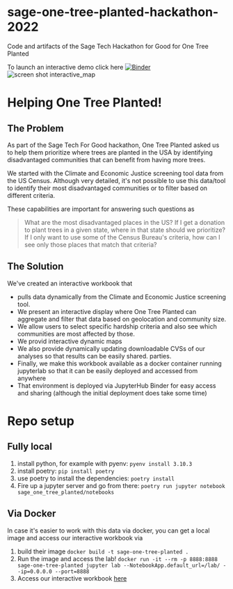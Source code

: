 # sage-one-tree-planted-hackathon-2022

Code and artifacts of the Sage Tech Hackathon for Good for One Tree Planted

To launch an interactive demo click here [![Binder](https://mybinder.org/badge_logo.svg)](https://mybinder.org/v2/gh/jeremiq/sage-one-tree-planted-hackathon-2022/HEAD?labpath=sage_one_tree_planted%2Fnotebooks%2Finteractive_notebook.ipynb)
![screen shot interactive_map
](sage_one_tree_planted/CA_disadvantaged_tracts.png)
# Helping One Tree Planted!
## The Problem
As part of the Sage Tech For Good hackathon, One Tree Planted asked us
to help them prioritize where trees are planted in the USA by
identifying disadvantaged communities that can benefit from having
more trees.

We started with the Climate and Economic Justice screening tool data
from the US Census. Although very detailed, it's not possible to use
this data/tool to identify their most disadvantaged communities or to
filter based on different criteria.

These capabilities are important for answering such questions as
> What are the most disadvantaged places in the US?
> If I get a donation to plant trees in a given state, where in that state should we prioritize?
> If I only want to use some of the Census Bureau's criteria, how can I see only those places that match that criteria?

## The Solution
We've created an interactive workbook that
- pulls data dynamically from
the Climate and Economic Justice screening tool.
- We present an
interactive display where One Tree Planted can aggregate and filter
that data based on geolocation and community size.
- We allow users to select specific hardship criteria and also see
which communities are most affected by  those.
- We provid interactive dynamic maps
- We also provide dynamically updating downloadable CVSs of our
  analyses so that results can be easily shared.
parties.
- Finally, we make this workbook available as a docker container
  running jupyterlab so that it can be easily deployed and accessed
  from anywhere
- That environment is deployed via JupyterHub Binder for easy access
  and sharing (although the initial deployment does take some time)





# Repo setup

## Fully local

1. install python, for example with pyenv: `pyenv install 3.10.3`
2. install poetry: `pip install poetry`
3. use poetry to install the dependencies: `poetry install`
4. Fire up a jupyter server and go from there: `poetry run jupyter notebook sage_one_tree_planted/notebooks`

## Via Docker

In case it's easier to work with this data via docker, you can get a
local image and access our interactive workbook via

1. build their image `docker build -t sage-one-tree-planted .`
2. Run the image and access the lab! `docker run -it --rm -p 8888:8888 sage-one-tree-planted jupyter lab --NotebookApp.default_url=/lab/ --ip=0.0.0.0 --port=8888`
3. Access our interactive workbook
   [here](http://127.0.0.1:8888/lab/workspaces/auto-I/tree/sage_one_tree_planted/notebooks/interactive_notebook.ipynb)
